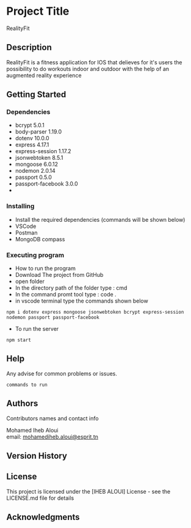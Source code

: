 # Project Title

RealityFit

## Description

RealityFit is a fitness application for IOS that delieves for it's users the possibility to do workouts indoor and outdoor with the help of an augmented reality experience
## Getting Started

### Dependencies

* bcrypt 5.0.1
* body-parser 1.19.0
* dotenv 10.0.0
* express 4.17.1
* express-session 1.17.2
* jsonwebtoken 8.5.1
* mongoose 6.0.12
* nodemon 2.0.14
* passport 0.5.0
* passport-facebook 3.0.0
* 

### Installing

* Install the required dependencies (commands will be shown below)
* VSCode
* Postman
* MongoDB compass
### Executing program

* How to run the program
* Download The project from GitHub
* open folder
* In the directory path of the folder type : cmd
* In the command promt tool type : code .
* in vscode terminal type the commands shown below
```
npm i dotenv express mongoose jsonwebtoken bcrypt express-session nodemon passport passport-facebook
```

* To run the server
```
npm start
```


## Help

Any advise for common problems or issues.
```
commands to run 
```

## Authors

Contributors names and contact info

 Mohamed Iheb Aloui  
 email: mohamediheb.aloui@esprit.tn

## Version History



## License

This project is licensed under the [IHEB ALOUI] License - see the LICENSE.md file for details

## Acknowledgments

